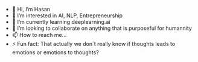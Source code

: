 - 👋 Hi, I’m Hasan
- 👀 I’m interested in AI, NLP, Entrepreneurship
- 🌱 I’m currently learning deeplearning.ai
- 💞️ I’m looking to collaborate on anything that is purposeful for humannity
- 📫 How to reach me...
- ⚡ Fun fact: That actually we don´t really know if thoughts leads to emotions or emotions to thoughts?

<!---
hatici1/hatici1 is a ✨ special ✨ repository because its `README.md` (this file) appears on your GitHub profile.
You can click the Preview link to take a look at your changes.
--->
